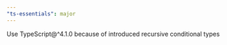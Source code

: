 ```yaml
---
"ts-essentials": major
---
```


Use TypeScript@^4.1.0 because of introduced recursive conditional types
